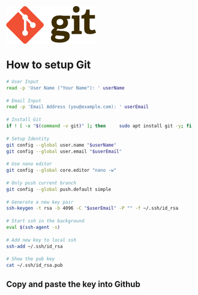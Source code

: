 <div >
    <img src="Git-Logo-2Color.png" align="center" height=100px>
</div>

# How to setup Git

```sh
# User Input
read -p 'User Name ("Your Name"): ' userName

# Email Input
read -p 'Email Address (you@example.com): ' userEmail

# Install Git
if ! [ -x "$(command -v git)" ]; then     sudo apt install git -y; fi

# Setup Identity
git config --global user.name "$userName"
git config --global user.email "$userEmail"

# Use nano editor
git config --global core.editor "nano -w"

# Only push current branch
git config --global push.default simple

# Generate a new key pair
ssh-keygen -t rsa -b 4096 -C "$userEmail" -P "" -f ~/.ssh/id_rsa

# Start ssh in the background
eval $(ssh-agent -s)

# Add new key to local ssh
ssh-add ~/.ssh/id_rsa

# Show the pub key
cat ~/.ssh/id_rsa.pub
```

## Copy and paste the key into Github
